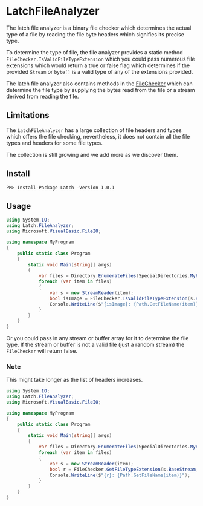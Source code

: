 # LatchFileAnalyzer
The latch file analyzer is a binary file checker which determines the actual type of a file by reading
the file byte headers which signifies its precise type.

To determine the type of file, the file analyzer provides a static method `FileChecker.IsValidFileTypeExtension`
which you could pass numerous file extensions which would return a true or false flag which determines if the
provided `Stream` or `byte[]` is a valid type of any of the extensions provided.

The latch file analyzer also contains methods in the [FileChecker](./FileChecker.cs) which can determine the
file type by supplying the bytes read from the file or a stream derived from reading the file.

## Limitations
The `LatchFileAnalyzer` has a large collection of file headers and types which offers the file checking,
nevertheless, it does not contain all the file types and headers for some file types.

The collection is still growing and we add more as we discover them.

## Install

```
PM> Install-Package Latch -Version 1.0.1
```

## Usage

``` C#
using System.IO;
using Latch.FileAnalyzer;
using Microsoft.VisualBasic.FileIO;

using namespace MyProgram
{
	public static class Program
	{
		static void Main(string[] args)
        {
            var files = Directory.EnumerateFiles(SpecialDirectories.MyPictures);
            foreach (var item in files)
            {
                var s = new StreamReader(item);
                bool isImage = FileChecker.IsValidFileTypeExtension(s.BaseStream, ".png", ".jpg", ".svg");
                Console.WriteLine($"{isImage}: {Path.GetFileName(item)}");
            }
        }
	}
}
```

Or you could pass in any stream or buffer array for it to determine the file type. If the stream or buffer
is not a valid file (just a random stream) the `FileChecker` will return false.

### Note
This might take longer as the list of headers increases.

``` C#
using System.IO;
using Latch.FileAnalyzer;
using Microsoft.VisualBasic.FileIO;

using namespace MyProgram
{
	public static class Program
	{
		static void Main(string[] args)
        {
            var files = Directory.EnumerateFiles(SpecialDirectories.MyPictures);
            foreach (var item in files)
            {
                var s = new StreamReader(item);
                bool r = FileChecker.GetFileTypeExtension(s.BaseStream, out string ext);
                Console.WriteLine($"{r}: {Path.GetFileName(item)}");
            }
        }
	}
}
```